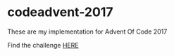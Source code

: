 # codeadvent-2017

These are my implementation for Advent Of Code 2017

Find the challenge [HERE](https://adventofcode.com/2017)

